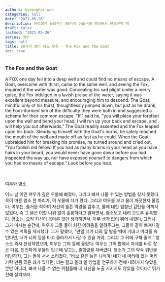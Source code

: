 ```yaml
---
authors: byeonghui-won
categories: null
date: "2021-05-26"
description: 아이에게 들려주는 50가지 이솝우화 영어원서 한글번역 책
draft: false
lastmod: "2021-05-26"
series: 영어
tags: null
title: 50가지 영어 이솝 우화 - The Fox and the Goat
toc: true
---
```


### The Fox and the Goat



A FOX one day fell into a deep well and could find no means of escape. A Goat, overcome with thirst, came to the same well, and seeing the Fox, inquired if the water was good. Concealing his sad plight under a merry guise, the Fox indulged in a lavish praise of the water, saying it was excellent beyond measure, and encouraging him to descend. The Goat, mindful only of his thirst, thoughtlessly jumped down, but just as he drank, the Fox informed him of the difficulty they were both in and suggested a scheme for their common escape. "If," said he, "you will place your forefeet upon the wall and bend your head, I will run up your back and escape, and will help you out afterwards." The Goat readily assented and the Fox leaped upon his back. Steadying himself with the Goat's horns, he safely reached the mouth of the well and made off as fast as he could. When the Goat upbraided him for breaking his promise, he turned around and cried out, "You foolish old fellow! If you had as many brains in your head as you have hairs in your beard, you would never have gone down before you had inspected the way up, nor have exposed yourself to dangers from which you had no means of escape." Look before you leap.

　

여우와 염소

   



 어느 날 어떤 여우가 깊은 우물에 빠졌다, 그리고 빠져 나올 수 있는 방법을 찾지 못했다. 목이 마른 염소 한 마리가, 이 우물에 다가 왔다, 그리고 여우를 보고 물이 깨끗한지 물었다. 여우는, 즐거운 척하며 자신의 슬픈 역경을 감추고, 물에 대한 엄청난 감탄을 아끼지 않았다, 즉 그 물은 더할 나위 없이 훌륭하다고 말하면서, 염소보고 내려 오도록 유혹했다. 염소는, 오직 자신이 목마른 것만 생각하면서, 아무 생각 없이 뛰어 내렸다, 그러나 그가 마시는 순간에, 여우가 그들 둘이 처한 어려움을 알려주고는, 그들이 같이 빠져나갈 수 있는 계획을 제시했다. 그가 말했다, "만일 네가 너의 앞 발을 벽에 기대고 머리를 숙인다면, 내가 너의 등을 타고 올라가서 나갈 수 있을 거야, 그리고 그 뒤에 구해 줄게." 염소는 즉시 찬성하였으며, 여우는 그의 등에 올랐다. 여우는 그의 뿔에서 자세를 바로 잡은 다음, 안전하게 우물의 입구에 닿고는, 줄행랑을 쳐버렸다. 염소가 그의 약속 위반을 비난하자, 그는 돌아 서서 소리쳤다, "바보 같은 늙은 녀석아! 네가 네 머리에 있는 머리카락 만큼 많은 꽤가 있다면, 너는 결코 올라 올 방법을 연구하기 전에 내려가지 않았을 뿐만 아니라, 빠져 나올 수 없는 위험들에 네 자신을 노출 시키지도 않았을 것이다." 뛰기 전에 살펴보라.

　
